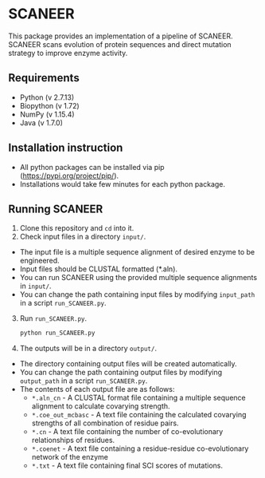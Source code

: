 # SCANEER
This package provides an implementation of a pipeline of SCANEER. SCANEER scans evolution of protein sequences and direct mutation strategy to improve enzyme activity.

## Requirements
+ Python (v 2.7.13)
+ Biopython (v 1.72)
+ NumPy (v 1.15.4)
+ Java (v 1.7.0)

## Installation instruction
+ All python packages can be installed via pip (https://pypi.org/project/pip/).
+ Installations would take few minutes for each python package.

## Running SCANEER
1. Clone this repository and ```cd``` into it.
2. Check input files in a directory ```input/```.
+ The input file is a multiple sequence alignment of desired enzyme to be engineered.
+ Input files should be CLUSTAL formatted (*.aln).
+ You can run SCANEER using the provided multiple sequence alignments in ```input/```.
+ You can change the path containing input files by modifying ```input_path``` in a script ```run_SCANEER.py```.
3. Run ```run_SCANEER.py```.
    ```bash
    python run_SCANEER.py
    ```
4. The outputs will be in a directory ```output/```.
+ The directory containing output files will be created automatically.
+ You can change the path containing output files by modifying ```output_path``` in a script ```run_SCANEER.py```.
+ The contents of each output file are as follows:
  + ```*.aln_cn``` - A CLUSTAL format file containing a multiple sequence alignment to calculate covarying strength.
  + ```*.coe_out_mcbasc``` - A text file containing the calculated covarying strengths of all combination of residue pairs.
  + ```*.cn``` - A text file containing the number of co-evolutionary relationships of residues.
  + ```*.coenet``` - A text file containing a residue-residue co-evolutionary network of the enzyme
  + ```*.txt``` - A text file containing final SCI scores of mutations.
